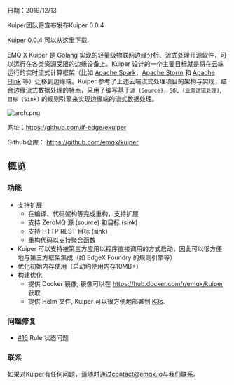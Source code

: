 日期：2019/12/13

Kuiper团队将宣布发布Kuiper 0.0.4

Kuiper 0.0.4 [可以从这里下载](https://github.com/emqx/kuiper/releases/tag/0.0.4).

EMQ X Kuiper 是 Golang 实现的轻量级物联网边缘分析、流式处理开源软件，可以运行在各类资源受限的边缘设备上。Kuiper 设计的一个主要目标就是将在云端运行的实时流式计算框架（比如 [Apache Spark](https://spark.apache.org/)，[Apache Storm](https://storm.apache.org/) 和 [Apache Flink](https://flink.apache.org/) 等）迁移到边缘端。Kuiper 参考了上述云端流式处理项目的架构与实现，结合边缘流式数据处理的特点，采用了编写基于`源 (Source)`，`SQL (业务逻辑处理)`, `目标 (Sink)` 的规则引擎来实现边缘端的流式数据处理。

![arch.png](https://static.emqx.net/images/95b75e626481746d4bcb58bf76820527.png)

网址：https://github.com/lf-edge/ekuiper

Github仓库： https://github.com/emqx/kuiper

## 概览

### 功能

- 支持[扩展](https://github.com/emqx/kuiper/blob/master/docs/en_US/extension/overview.md)
  - 在编译、代码架构等完成重构，支持扩展
  - 支持 ZeroMQ 源 (source) 和目标 (sink)
  - 支持 HTTP REST 目标 (sink)
  - 重构代码以支持聚合函数
- Kuiper 可以支持被第三方应用以程序直接调用的方式启动，因此可以很方便地与第三方框架集成（如 EdgeX Foundry 的规则引擎等）
- 优化初始内存使用（启动约使用内存10MB+）
- 构建优化
  - 提供 Docker 镜像, 镜像可以在 https://hub.docker.com/r/emqx/kuiper 获取
  - 提供 Helm 文件,  Kuiper 可以很方便地部署到 [K3s](https://github.com/emqx/kuiper/blob/master/deploy/chart/kuiper/README.md).

### 问题修复

- [#16](https://github.com/emqx/kuiper/issues/16) Rule 状态问题 

### 联系

如果对Kuiper有任何问题，请随时通过contact@emqx.io与我们联系。


